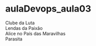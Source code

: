 # aulaDevops_aula03
Clube da Luta<br>
Lendas da Paixão<br>
Alice no País das Maravilhas<br>
Parasita<br>
